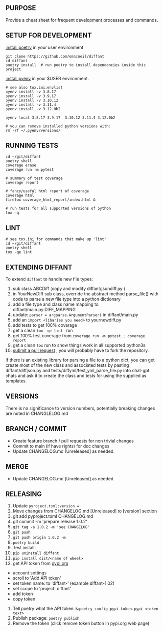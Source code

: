 ## PURPOSE
Provide a cheat sheet for frequent development processes and commands.

## SETUP FOR DEVELOPMENT
[install poetry](https://python-poetry.org/docs/#installing-with-the-official-installer) in your user environment
 ```mkdir -p ~/git/
git clone https://github.com/omacneil/diffant
cd diffant
 poetry install  # run poetry to install dependencies inside this project
 ```
[install pyenv](https://realpython.com/intro-to-pyenv/#installing-pyenv) in your $USER environment.
```# install python versions
# see also tox.ini:envlist
pyenv install -v 3.8.17
pyenv install -v 3.9.17
pyenv install -v 3.10.12
pyenv install -v 3.11.4
pyenv install -v 3.12.0b2

pyenv local 3.8.17 3.9.17  3.10.12 3.11.4 3.12.0b2

# you can remove installed python versions with:
rm -rf ~/.pyenv/versions/
```

## RUNNING TESTS
```
cd ~/git/diffant
poetry shell
coverage erase
coverage run -m pytest

# summary of test coverage
coverage report

# fancy/useful html report of coverage
coverage html
firefox coverage_html_report/index.html &

# run tests for all supported versions of python
tox -q
```

## LINT
```
# see tox.ini for commands that make up 'lint'
cd ~/git/diffant
poetry shell
tox -qe lint
```

## EXTENDING DIFFANT
To extend `diffant` to handle new file types:

1. sub class ABCDiff (copy and modify diffant/jsondiff.py )
1. in YourNewDiff sub class, override the abstract method parse_file() with code to parse a new file type into a python dictionary
1. add a file type and class name mapping to diffant/main.py:DIFF_MAPPING
1. update: `parser = argparse.ArgumentParser(` in  diffant/main.py
1. add an `import <libaries you need>` to yournewdiff.py
1. add tests to get 100% coverage
1. get a clean `tox -qe lint ` run
1. get 100% test coverage from `coverage run -m pytest ; coverage report`
1. get a clean `tox` run to show things work in all supported python3s
1. [submit a pull request](https://docs.github.com/en/pull-requests/collaborating-with-pull-requests/proposing-changes-to-your-work-with-pull-requests/creating-a-pull-request?tool=cli) , you will probably have to fork the repository.

If there is an existing library for parsing a file to a python dict, you can  get create most of the new class and associated tests by pasting diffant/diffjson.py and tests/diffyml/test_yml_parse_file.py into chat-gpt chats and ask it to create the class and tests for <your new file type> using the supplied as templates.

## VERSIONS
There is no significance to version numbers, potentially breaking changes are noted in CHANGLELOG.md

## BRANCH / COMMIT
* Create feature branch / pull requests for non trivial changes
* Commit to main (if have rights) for doc changes
* Update CHANGELOG.md [Unreleased] as needed.

## MERGE
* Update CHANGELOG.md [Unreleased] as needed.

## RELEASING
1. Update `pyroject.toml:version =`
1. Move changes from CHANGELOG.md [Unreleased] to [version] section
1. git add pyproject.toml CHANGELOG.md
1. git commit -m 'prepare release 1.0.2'
1. `git tag -a 1.0.2 -m 'see CHANGELOG'`
1. `git push`
1. `git push origin 1.0.2 -m `
1. `poetry build`
1. Test install:
1. `pip uninstall diffant`
1. `pip install dist/<name of wheel>`
1. get API token from [pypi.org](https://pypi.org)
  - account settings
  - scroll to 'Add API token'
  - set token name: to 'diffant-<new version>' (example diffant-1.02)
  - set scope to 'project: diffant'
  - add token
  - copy token
1. Tell poetry what the API token is:`poetry config pypi-token.pypi <token text>`
1. Publish package: `poetry publish`
1. Remove the token (click remove token button in pypi.org web page)
